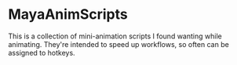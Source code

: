 # MayaAnimScripts
This is a collection of mini-animation scripts I found wanting while animating.
They're intended to speed up workflows, so often can be assigned to hotkeys.
